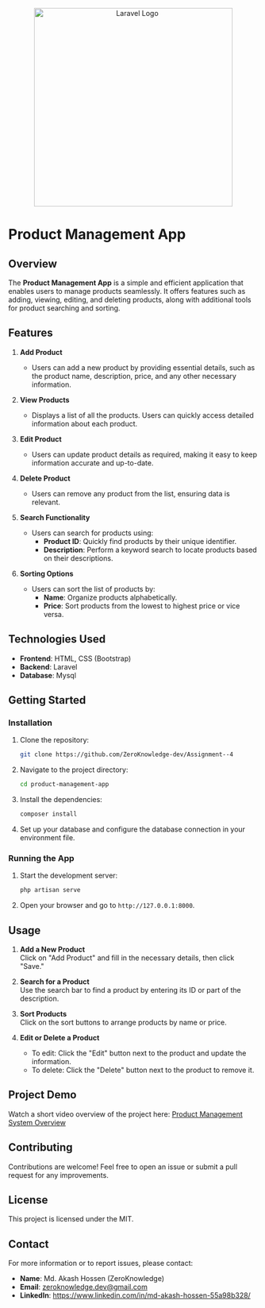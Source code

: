 <p align="center"><a href="https://laravel.com" target="_blank"><img src="https://raw.githubusercontent.com/laravel/art/master/logo-lockup/5%20SVG/2%20CMYK/1%20Full%20Color/laravel-logolockup-cmyk-red.svg" width="400" alt="Laravel Logo"></a></p>

# Product Management App

## Overview

The **Product Management App** is a simple and efficient application that enables users to manage products seamlessly. It offers features such as adding, viewing, editing, and deleting products, along with additional tools for product searching and sorting.

## Features

1. **Add Product**

    - Users can add a new product by providing essential details, such as the product name, description, price, and any other necessary information.

2. **View Products**

    - Displays a list of all the products. Users can quickly access detailed information about each product.

3. **Edit Product**

    - Users can update product details as required, making it easy to keep information accurate and up-to-date.

4. **Delete Product**

    - Users can remove any product from the list, ensuring data is relevant.

5. **Search Functionality**

    - Users can search for products using:
        - **Product ID**: Quickly find products by their unique identifier.
        - **Description**: Perform a keyword search to locate products based on their descriptions.

6. **Sorting Options**
    - Users can sort the list of products by:
        - **Name**: Organize products alphabetically.
        - **Price**: Sort products from the lowest to highest price or vice versa.

## Technologies Used

-   **Frontend**: HTML, CSS (Bootstrap)
-   **Backend**: Laravel
-   **Database**: Mysql

## Getting Started

### Installation

1. Clone the repository:
    ```bash
    git clone https://github.com/ZeroKnowledge-dev/Assignment--4
    ```
2. Navigate to the project directory:
    ```bash
    cd product-management-app
    ```
3. Install the dependencies:
    ```bash
    composer install
    ```
4. Set up your database and configure the database connection in your environment file.

### Running the App

1. Start the development server:
    ```bash
    php artisan serve
    ```
2. Open your browser and go to `http://127.0.0.1:8000`.

## Usage

1. **Add a New Product**  
   Click on "Add Product" and fill in the necessary details, then click "Save."

2. **Search for a Product**  
   Use the search bar to find a product by entering its ID or part of the description.

3. **Sort Products**  
   Click on the sort buttons to arrange products by name or price.

4. **Edit or Delete a Product**
    - To edit: Click the "Edit" button next to the product and update the information.
    - To delete: Click the "Delete" button next to the product to remove it.

## Project Demo

Watch a short video overview of the project here: [Product Management System Overview](https://youtu.be/lVH_qdbclLI)

## Contributing

Contributions are welcome! Feel free to open an issue or submit a pull request for any improvements.

## License

This project is licensed under the MIT.

## Contact

For more information or to report issues, please contact:

-   **Name**: Md. Akash Hossen (ZeroKnowledge)
-   **Email**: zeroknowledge.dev@gmail.com
-   **LinkedIn**: https://www.linkedin.com/in/md-akash-hossen-55a98b328/
